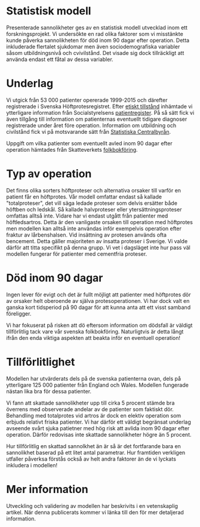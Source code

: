 # Statistisk modell

Presenterade sannolikheter ges av en statistisk modell utvecklad inom ett forskningsprojekt.
Vi undersökte en rad olika faktorer som vi misstänkte kunde påverka sannolikheten för död inom 90 dagar efter operation.
Detta inkluderade flertalet sjukdomar men även sociodemografiska variabler såsom utbildningsnivå och cvivilstånd.
Det visade sig dock tillräckligt att använda endast ett fåtal av dessa variabler.


# Underlag

Vi utgick från 53 000 patienter opererade 1999-2015 och därefter registrerade i Svenska Höftprotesregistret.
Efter [etiskt tillstånd](https://etikprovningsmyndigheten.se/om-myndigheten/) inhämtade vi ytterligare information från Socialstyrelsens [patientregister](https://www.socialstyrelsen.se/statistik-och-data/register/alla-register/patientregistret/). 
På så sätt fick vi även tillgång till information om patienternas eventuellt tidigare diagnoser registrerade under året före operation. Information om utbildning och civilstånd fick vi på motsvarande sätt från [Statistiska Centralbyrån](https://www.scb.se/vara-tjanster/bestalla-mikrodata/vilka-mikrodata-finns/longitudinella-register/longitudinell-integrationsdatabas-for-sjukforsakrings--och-arbetsmarknadsstudier-lisa/).

Uppgift om vilka patienter som eventuellt avled inom 90 dagar efter operation hämtades från Skatteverkets [folkbokföring](https://www.skatteverket.se/foretagochorganisationer/myndigheter/informationsutbytemellanmyndigheter/navethamtauppgifteromfolkbokforing.4.18e1b10334ebe8bc80001754.html).


# Typ av operation

Det finns olika sorters höftproteser och alternativa orsaker till varför en patient får en höftprotes.
Vår modell omfattar endast så kallade "totalproteser", det vill säga ledade proteser som delvis ersätter både höftben och ledskål.
Så kallade halvproteser eller ytersättningsproteser omfattas alltså inte. 
Vidare har vi endast utgått från patienter med höftledsartros. Detta är den vanligaste orsaken till operation med höftprotes men modellen kan alltså inte användas inför exempelvis operation efter fraktur av lårbenshalsen.
Vid insättning av protesen används ofta bencement. Detta gäller majoriteten av insatta proteser i Sverige. Vi valde därför att titta specifikt på denna grupp. Vi vet i dagsläget inte hur pass väl modellen fungerar för patienter med cementfria proteser.


# Död inom 90 dagar

Ingen lever för evigt och det är fullt möjligt att patienter med höftprotes dör av orsaker helt oberoende av själva protesoperationen. Vi har dock valt en ganska kort tidsperiod på 90 dagar för att kunna anta att ett visst samband föreligger.

Vi har fokuserat på risken att dö eftersom information om dödsfall är väldigt tillförlitlig tack vare vår svenska folkbokföring.
Naturligtvis är detta långt ifrån den enda viktiga aspekten att beakta inför en eventuell operation!


# Tillförlitlighet

Modellen har utvärderats dels på de svenska patienterna ovan, dels på ytterligare 125 000 patienter från England och Wales.
Modellen fungerade nästan lika bra för dessa patienter.

Vi fann att skattade sannolikheter upp till cirka 5 procent stämde bra överrens med observerade andelar av de patienter som faktiskt dör. 
Behandling med totalprotes vid artros är dock en elektiv operation som erbjuds relativt friska patienter. 
Vi har därför ett väldigt begränsat underlag avseende svårt sjuka patietner med hög risk att avlida inom 90 dagar efter operation.
Därför redovisas inte skattade sannolikheter högre än 5 procent.

Hur tillförlitlig en skattad sannolkhet än är så är det fortfarande bara en sannolikhet baserad på ett litet antal parametrar.
Hur framtiden verkligen utfaller påverksa förstås också av helt andra faktorer än de vi lyckats inkludera i modellen!


# Mer information

Utveckling och validering av modellen har beskrivits i en vetenskaplig artikel. 
När denna publicerats kommer vi länka till den för mer detaljerad information.
